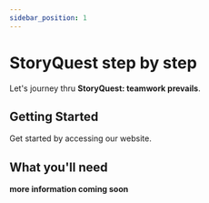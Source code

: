 ```yaml
---
sidebar_position: 1
---
```


# StoryQuest step by step

Let's journey thru **StoryQuest: teamwork prevails**.

## Getting Started

Get started by accessing our website.


## What you'll need
**more information coming soon**




